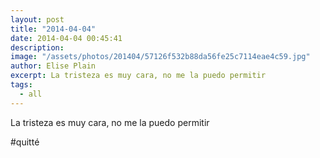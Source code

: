 ```yaml
---
layout: post
title: "2014-04-04"
date: 2014-04-04 00:45:41
description: 
image: "/assets/photos/201404/57126f532b88da56fe25c7114eae4c59.jpg"
author: Elise Plain
excerpt: La tristeza es muy cara, no me la puedo permitir
tags: 
  - all
---
```


La tristeza es muy cara, no me la puedo permitir
<p></p>
<p>#quitté</p>